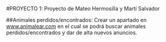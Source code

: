 #PROYECTO 1: 
Proyecto de Mateo Hermosilla y Martí Salvador

##Animales perdidos/encontrados:
Crear un apartado en www.animalear.com en el cual se podrá buscar animales perdidos/encontrados y dar de alta nuevos anuncios.
